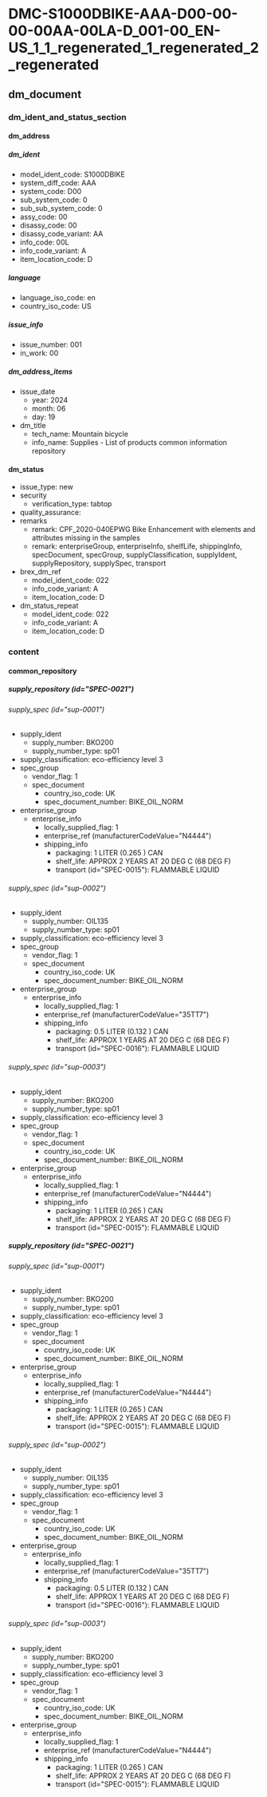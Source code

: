 # DMC-S1000DBIKE-AAA-D00-00-00-00AA-00LA-D_001-00_EN-US_1_1_regenerated_1_regenerated_2_regenerated

## dm_document

### dm_ident_and_status_section

#### dm_address

##### dm_ident
* model_ident_code: S1000DBIKE
* system_diff_code: AAA
* system_code: D00
* sub_system_code: 0
* sub_sub_system_code: 0
* assy_code: 00
* disassy_code: 00
* disassy_code_variant: AA
* info_code: 00L
* info_code_variant: A
* item_location_code: D

##### language
* language_iso_code: en
* country_iso_code: US

##### issue_info
* issue_number: 001
* in_work: 00

##### dm_address_items
* issue_date
  * year: 2024
  * month: 06
  * day: 19
* dm_title
  * tech_name: Mountain bicycle
  * info_name: Supplies - List of products common information repository

#### dm_status
* issue_type: new
* security
  * verification_type: tabtop
* quality_assurance: 
* remarks
  * remark: CPF_2020-040EPWG Bike Enhancement with elements and attributes missing in the samples
  * remark: enterpriseGroup, enterpriseInfo, shelfLife, shippingInfo, specDocument, specGroup, supplyClassification, supplyIdent, supplyRepository, supplySpec, transport
* brex_dm_ref
  * model_ident_code: 022
  * info_code_variant: A
  * item_location_code: D
* dm_status_repeat
  * model_ident_code: 022
  * info_code_variant: A
  * item_location_code: D

### content

#### common_repository

##### supply_repository (id="SPEC-0021")

###### supply_spec (id="sup-0001")
* supply_ident
  * supply_number: BKO200
  * supply_number_type: sp01
* supply_classification: eco-efficiency level 3
* spec_group
  * vendor_flag: 1
  * spec_document
    * country_iso_code: UK
    * spec_document_number: BIKE_OIL_NORM
* enterprise_group
  * enterprise_info
    * locally_supplied_flag: 1
    * enterprise_ref (manufacturerCodeValue="N4444")
    * shipping_info
      * packaging: 1 LITER (0.265 ) CAN
      * shelf_life: APPROX 2 YEARS AT 20 DEG C (68 DEG F)
      * transport (id="SPEC-0015"): FLAMMABLE LIQUID

###### supply_spec (id="sup-0002")
* supply_ident
  * supply_number: OIL135
  * supply_number_type: sp01
* supply_classification: eco-efficiency level 3
* spec_group
  * vendor_flag: 1
  * spec_document
    * country_iso_code: UK
    * spec_document_number: BIKE_OIL_NORM
* enterprise_group
  * enterprise_info
    * locally_supplied_flag: 1
    * enterprise_ref (manufacturerCodeValue="35TT7")
    * shipping_info
      * packaging: 0.5 LITER (0.132 ) CAN
      * shelf_life: APPROX 1 YEARS AT 20 DEG C (68 DEG F)
      * transport (id="SPEC-0016"): FLAMMABLE LIQUID

###### supply_spec (id="sup-0003")
* supply_ident
  * supply_number: BKO200
  * supply_number_type: sp01
* supply_classification: eco-efficiency level 3
* spec_group
  * vendor_flag: 1
  * spec_document
    * country_iso_code: UK
    * spec_document_number: BIKE_OIL_NORM
* enterprise_group
  * enterprise_info
    * locally_supplied_flag: 1
    * enterprise_ref (manufacturerCodeValue="N4444")
    * shipping_info
      * packaging: 1 LITER (0.265 ) CAN
      * shelf_life: APPROX 2 YEARS AT 20 DEG C (68 DEG F)
      * transport (id="SPEC-0015"): FLAMMABLE LIQUID

##### supply_repository (id="SPEC-0021")

###### supply_spec (id="sup-0001")
* supply_ident
  * supply_number: BKO200
  * supply_number_type: sp01
* supply_classification: eco-efficiency level 3
* spec_group
  * vendor_flag: 1
  * spec_document
    * country_iso_code: UK
    * spec_document_number: BIKE_OIL_NORM
* enterprise_group
  * enterprise_info
    * locally_supplied_flag: 1
    * enterprise_ref (manufacturerCodeValue="N4444")
    * shipping_info
      * packaging: 1 LITER (0.265 ) CAN
      * shelf_life: APPROX 2 YEARS AT 20 DEG C (68 DEG F)
      * transport (id="SPEC-0015"): FLAMMABLE LIQUID

###### supply_spec (id="sup-0002")
* supply_ident
  * supply_number: OIL135
  * supply_number_type: sp01
* supply_classification: eco-efficiency level 3
* spec_group
  * vendor_flag: 1
  * spec_document
    * country_iso_code: UK
    * spec_document_number: BIKE_OIL_NORM
* enterprise_group
  * enterprise_info
    * locally_supplied_flag: 1
    * enterprise_ref (manufacturerCodeValue="35TT7")
    * shipping_info
      * packaging: 0.5 LITER (0.132 ) CAN
      * shelf_life: APPROX 1 YEARS AT 20 DEG C (68 DEG F)
      * transport (id="SPEC-0016"): FLAMMABLE LIQUID

###### supply_spec (id="sup-0003")
* supply_ident
  * supply_number: BKO200
  * supply_number_type: sp01
* supply_classification: eco-efficiency level 3
* spec_group
  * vendor_flag: 1
  * spec_document
    * country_iso_code: UK
    * spec_document_number: BIKE_OIL_NORM
* enterprise_group
  * enterprise_info
    * locally_supplied_flag: 1
    * enterprise_ref (manufacturerCodeValue="N4444")
    * shipping_info
      * packaging: 1 LITER (0.265 ) CAN
      * shelf_life: APPROX 2 YEARS AT 20 DEG C (68 DEG F)
      * transport (id="SPEC-0015"): FLAMMABLE LIQUID